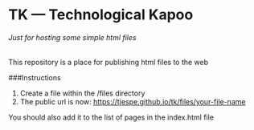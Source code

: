 # TK — Technological Kapoo
###### Just for hosting some simple html files
This repository is a place for publishing html files to the web

###Instructions
1. Create a file within the /files directory
2. The public url is now: https://tjespe.github.io/tk/files/your-file-name

You should also add it to the list of pages in the index.html file
